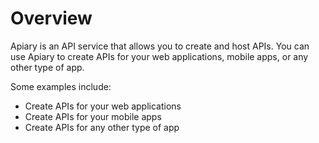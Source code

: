 # Overview

Apiary is an API service that allows you to create and host APIs. You can use
Apiary to create APIs for your web applications, mobile apps, or any other type
of app.

Some examples include:

- Create APIs for your web applications
- Create APIs for your mobile apps
- Create APIs for any other type of app
